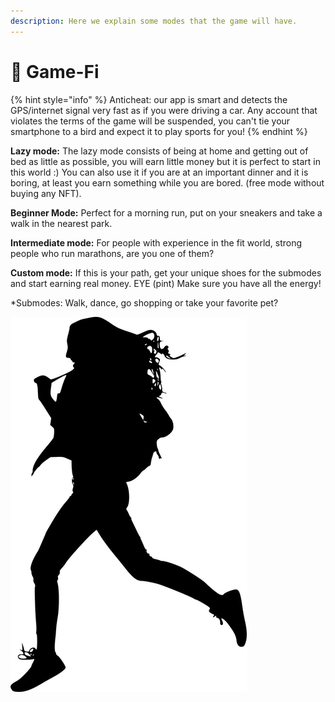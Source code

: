 ```yaml
---
description: Here we explain some modes that the game will have.
---
```


# 🚴 Game-Fi

{% hint style="info" %}
Anticheat: our app is smart and detects the GPS/internet signal very fast as if you were driving a car. Any account that violates the terms of the game will be suspended, you can't tie your smartphone to a bird and expect it to play sports for you!
{% endhint %}

**Lazy mode:** The lazy mode consists of being at home and getting out of bed as little as possible, you will earn little money but it is perfect to start in this world :) You can also use it if you are at an important dinner and it is boring, at least you earn something while you are bored. (free mode without buying any NFT).&#x20;

**Beginner Mode:** Perfect for a morning run, put on your sneakers and take a walk in the nearest park.&#x20;

**Intermediate mode:** For people with experience in the fit world, strong people who run marathons, are you one of them?&#x20;

**Custom mode:** If this is your path, get your unique shoes for the submodes and start earning real money. EYE (pint) Make sure you have all the energy!

\*Submodes: Walk, dance, go shopping or take your favorite pet?



![](../../.gitbook/assets/header2.png)

